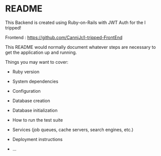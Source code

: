 # README


This Backend is created using Ruby-on-Rails
with JWT Auth for the I tripped! 

Frontend : https://github.com/CanniJr/I-tripped-FrontEnd


This README would normally document whatever steps are necessary to get the
application up and running.

Things you may want to cover:

* Ruby version

* System dependencies

* Configuration

* Database creation

* Database initialization

* How to run the test suite

* Services (job queues, cache servers, search engines, etc.)

* Deployment instructions

* ...
